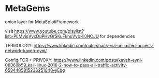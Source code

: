 # MetaGems
onion layer for MetaSploitFramework

visit https://www.youtube.com/playlist?list=PLMviqVvxDuPHvGrSKuFkhuVvb-ll0NCJU for dependencies

TERMOLOGY:
https://www.linkedin.com/pulse/hack-via-unlimited-access-network-kaveh-eyni/

Config TOR + PRIVOXY:
https://www.linkedin.com/posts/kaveh-eyni-08060b59_kali-linux-2016-2-how-to-pass-all-traffic-activity-6584485815236251648-yEbg

